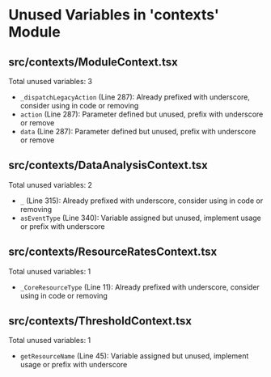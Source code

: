 # Unused Variables in 'contexts' Module

## src/contexts/ModuleContext.tsx

Total unused variables: 3

- `_dispatchLegacyAction` (Line 287): Already prefixed with underscore, consider using in code or removing
- `action` (Line 287): Parameter defined but unused, prefix with underscore or remove
- `data` (Line 287): Parameter defined but unused, prefix with underscore or remove

## src/contexts/DataAnalysisContext.tsx

Total unused variables: 2

- `_` (Line 315): Already prefixed with underscore, consider using in code or removing
- `asEventType` (Line 340): Variable assigned but unused, implement usage or prefix with underscore

## src/contexts/ResourceRatesContext.tsx

Total unused variables: 1

- `_CoreResourceType` (Line 11): Already prefixed with underscore, consider using in code or removing

## src/contexts/ThresholdContext.tsx

Total unused variables: 1

- `getResourceName` (Line 45): Variable assigned but unused, implement usage or prefix with underscore

